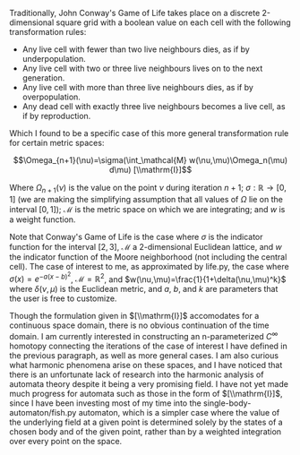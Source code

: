 Traditionally, John Conway's Game of Life takes place on a discrete 2-dimensional square grid with a boolean value on each cell with the following transformation rules:

- Any live cell with fewer than two live neighbours dies, as if by underpopulation.
- Any live cell with two or three live neighbours lives on to the next generation.
- Any live cell with more than three live neighbours dies, as if by overpopulation.
- Any dead cell with exactly three live neighbours becomes a live cell, as if by reproduction.

Which I found to be a specific case of this more general transformation rule for certain metric spaces:

$$\Omega_{n+1}(\nu)=\sigma(\int_\mathcal{M} w(\nu,\mu)\Omega_n(\mu) d\mu)  [\\mathrm{I}]$$

Where $\Omega_{n+1}(\nu)$ is the value on the point $\nu$ during iteration $n+1$; $\sigma: \mathbb{R} \to [0,1]$ (we are making the simplifying assumption that all values of $\Omega$ lie on the interval $[0,1]$); $\mathcal{M}$ is the metric space on which we are integrating; and $w$ is a weight function.

Note that Conway's Game of Life is the case where $\sigma$ is the indicator function for the interval $[2,3]$, $\mathcal{M}$ a 2-dimensional Euclidean lattice, and $w$ the indicator function of the Moore neighborhood (not including the central cell).
The case of interest to me, as approximated by life.py, the case where $\sigma(x)=e^{-a(x-b)^2}$, $\mathcal{M}=\mathbb{R}^2$, and $w(\nu,\mu)=\frac{1}{1+\delta(\nu,\mu)^k}$ where $\delta(\nu,\mu)$ is the Euclidean metric, and $a$, $b$, and $k$ are parameters that the user is free to customize.

Though the formulation given in $[\\mathrm{I}]$ accomodates for a continuous space domain, there is no obvious continuation of the time domain. I am currently interested in constructing an n-parameterized $C^\infty$ homotopy connecting the iterations of the case of interest I have defined in the previous paragraph, as well as more general cases. I am also curious what harmonic phenomena arise on these spaces, and I have noticed that there is an unfortunate lack of research into the harmonic analysis of automata theory despite it being a very promising field. I have not yet made much progress for automata such as those in the form of $[\\mathrm{I}]$, since I have been investing most of my time into the single-body-automaton/fish.py automaton, which is a simpler case where the value of the underlying field at a given point is determined solely by the states of a chosen body and of the given point, rather than by a weighted integration over every point on the space.
